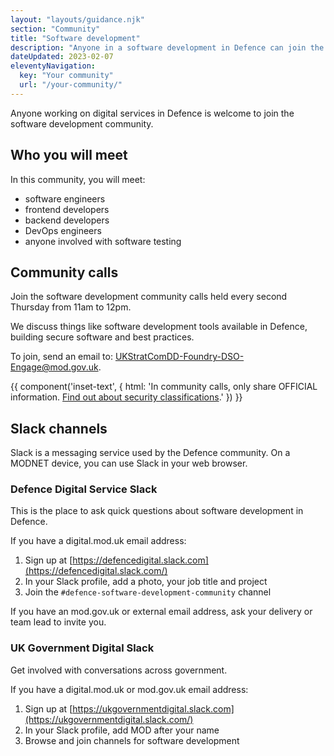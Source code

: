 ```yaml
---
layout: "layouts/guidance.njk"
section: "Community"
title: "Software development"
description: "Anyone in a software development in Defence can join the community. Find out how to get involved."
dateUpdated: 2023-02-07
eleventyNavigation:
  key: "Your community"
  url: "/your-community/"
---
```


Anyone working on digital services in Defence is welcome to join the software development community. 

## Who you will meet

In this community, you will meet:

- software engineers
- frontend developers
- backend developers
- DevOps engineers
- anyone involved with software testing

## Community calls

Join the software development community calls held every second Thursday from 11am to 12pm.

We discuss things like software development tools available in Defence, building secure software and best practices.

To join, send an email to: [UKStratComDD-Foundry-DSO-Engage@mod.gov.uk](mailto:UKStratComDD-Foundry-DSO-Engage@mod.gov.uk).

{{ component('inset-text', {
  html: 'In community calls, only share OFFICIAL information. <a href="/security-classifications/">Find out about security classifications</a>.'
}) }}

## Slack channels

Slack is a messaging service used by the Defence community. On a MODNET device, you can use Slack in your web browser.

### Defence Digital Service Slack

This is the place to ask quick questions about software development in Defence.

If you have a digital.mod.uk email address:

1. Sign up at [https://defencedigital.slack.com](https://defencedigital.slack.com/)
2. In your Slack profile, add a photo, your job title and project
3. Join the <code>#defence-software-development-community</code> channel

If you have an mod.gov.uk or external email address, ask your delivery or team lead to invite you.

### UK Government Digital Slack

Get involved with conversations across government. 

If you have a digital.mod.uk or mod.gov.uk email address:

1. Sign up at [https://ukgovernmentdigital.slack.com](https://ukgovernmentdigital.slack.com/)
2. In your Slack profile, add MOD after your name
3. Browse and join channels for software development


